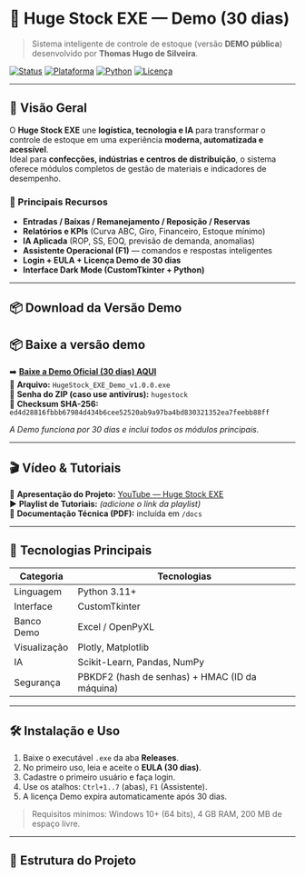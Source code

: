 # 🦁 Huge Stock EXE — Demo (30 dias)

> Sistema inteligente de controle de estoque (versão **DEMO pública**) desenvolvido por **Thomas Hugo de Silveira**.

[![Status](https://img.shields.io/badge/status-demo-blue)](#)
[![Plataforma](https://img.shields.io/badge/platform-Windows-0078D7)](#)
[![Python](https://img.shields.io/badge/Python-3.11%2B-3776AB)](#)
[![Licença](https://img.shields.io/badge/EULA-Demo-lightgrey)](#)

---

## 📌 Visão Geral

O **Huge Stock EXE** une **logística, tecnologia e IA** para transformar o controle de estoque em uma experiência **moderna, automatizada e acessível**.  
Ideal para **confecções, indústrias e centros de distribuição**, o sistema oferece módulos completos de gestão de materiais e indicadores de desempenho.

### 🚀 Principais Recursos
- **Entradas / Baixas / Remanejamento / Reposição / Reservas**
- **Relatórios e KPIs** (Curva ABC, Giro, Financeiro, Estoque mínimo)
- **IA Aplicada** (ROP, SS, EOQ, previsão de demanda, anomalias)
- **Assistente Operacional (F1)** — comandos e respostas inteligentes
- **Login + EULA + Licença Demo de 30 dias**
- **Interface Dark Mode (CustomTkinter + Python)**

---

## 📦 Download da Versão Demo

## 📦 Baixe a versão demo

➡️ **[Baixe a Demo Oficial (30 dias) AQUI](https://github.com/hugestock-app/hugestock-app/releases/latest/download/HugeStock_EXE_Demo_v1.0.0.exe)**  
📁 **Arquivo:** `HugeStock_EXE_Demo_v1.0.0.exe`  
🔐 **Senha do ZIP (caso use antivírus):** `hugestock`  
🧾 **Checksum SHA-256:** `ed4d28816fbbb67984d434b6cee52520ab9a97ba4bd830321352ea7feebb88ff`

*A Demo funciona por 30 dias e inclui todos os módulos principais.*

---

## 🎬 Vídeo & Tutoriais

🎥 **Apresentação do Projeto:** [YouTube — Huge Stock EXE](https://youtube.com/@HugestockApp)  
▶️ **Playlist de Tutoriais:** _(adicione o link da playlist)_  
📄 **Documentação Técnica (PDF):** incluída em `/docs`

---

## 🧠 Tecnologias Principais
| Categoria | Tecnologias |
|------------|--------------|
| Linguagem | Python 3.11+ |
| Interface | CustomTkinter |
| Banco Demo | Excel / OpenPyXL |
| Visualização | Plotly, Matplotlib |
| IA | Scikit-Learn, Pandas, NumPy |
| Segurança | PBKDF2 (hash de senhas) + HMAC (ID da máquina) |

---

## 🛠️ Instalação e Uso
1. Baixe o executável `.exe` da aba **Releases**.  
2. No primeiro uso, leia e aceite o **EULA (30 dias)**.  
3. Cadastre o primeiro usuário e faça login.  
4. Use os atalhos: `Ctrl+1..7` (abas), `F1` (Assistente).  
5. A licença Demo expira automaticamente após 30 dias.

> Requisitos mínimos: Windows 10+ (64 bits), 4 GB RAM, 200 MB de espaço livre.

---

## 🧩 Estrutura do Projeto
